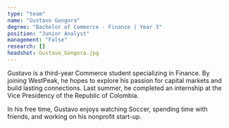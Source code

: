 ```yaml
---
type: "team"
name: "Gustavo Gongora"
degree: "Bachelor of Commerce - Finance | Year 3"
position: "Junior Analyst"
management: "False"
research: []
headshot: Gustavo_Gongora.jpg
---
```


Gustavo is a third-year Commerce student specializing in Finance. By joining WestPeak, he hopes to explore his passion for capital markets and build lasting connections. Last summer, he completed an internship at the Vice Presidency of the Republic of Colombia.

In his free time, Gustavo enjoys watching Soccer, spending time with friends, and working on his nonprofit start-up.
